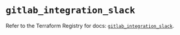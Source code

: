 # `gitlab_integration_slack`

Refer to the Terraform Registry for docs: [`gitlab_integration_slack`](https://registry.terraform.io/providers/gitlabhq/gitlab/17.6.1/docs/resources/integration_slack).
